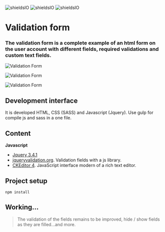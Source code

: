 ![shieldsIO](https://img.shields.io/github/issues/beatrizsmerino/validation-form)
![shieldsIO](https://img.shields.io/github/forks/beatrizsmerino/validation-form)
![shieldsIO](https://img.shields.io/github/stars/beatrizsmerino/validation-form)

# Validation form

### The validation form is a complete example of an html form on the user account with different fields, required validations and custom text fields.

![Validation Form](https://github.com/beatrizsmerino/validation-form/blob/feature/documentation/documentation/images/validation-form-1.jpg)

![Validation Form](https://github.com/beatrizsmerino/validation-form/blob/feature/documentation/documentation/images/validation-form-2.jpg)

![Validation Form](https://github.com/beatrizsmerino/validation-form/blob/feature/documentation/documentation/images/validation-form-3.jpg)

## Development interface

It is developed HTML, CSS (SASS) and Javascript (Jquery). Use gulp for compile js and sass in a one file.

## Content

**Javascript**

- [Jquery 3.4.1](https://jquery.com/)
- [jqueryvalidation.org](https://jqueryvalidation.org/). Validation fields with a js library.
- [CKEditor 4](https://ckeditor.com/). JavaScript interface modern of a rich text editor.

## Project setup

```
npm install
```

## Working...

> The validation of the fields remains to be improved, hide / show fields as they are filled...and more.
